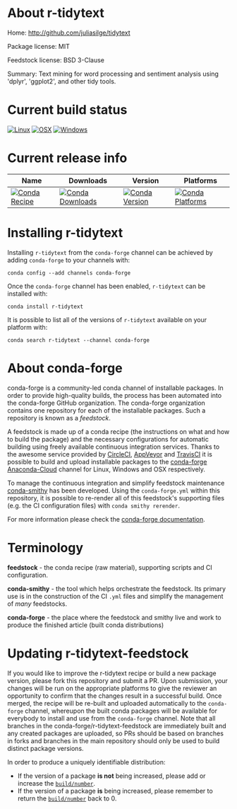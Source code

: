 About r-tidytext
================

Home: http://github.com/juliasilge/tidytext

Package license: MIT

Feedstock license: BSD 3-Clause

Summary: Text mining for word processing and sentiment analysis using 'dplyr', 'ggplot2', and other tidy tools.



Current build status
====================

[![Linux](https://img.shields.io/circleci/project/github/conda-forge/r-tidytext-feedstock/master.svg?label=Linux)](https://circleci.com/gh/conda-forge/r-tidytext-feedstock)
[![OSX](https://img.shields.io/travis/conda-forge/r-tidytext-feedstock/master.svg?label=macOS)](https://travis-ci.org/conda-forge/r-tidytext-feedstock)
[![Windows](https://img.shields.io/appveyor/ci/conda-forge/r-tidytext-feedstock/master.svg?label=Windows)](https://ci.appveyor.com/project/conda-forge/r-tidytext-feedstock/branch/master)

Current release info
====================

| Name | Downloads | Version | Platforms |
| --- | --- | --- | --- |
| [![Conda Recipe](https://img.shields.io/badge/recipe-r--tidytext-green.svg)](https://anaconda.org/conda-forge/r-tidytext) | [![Conda Downloads](https://img.shields.io/conda/dn/conda-forge/r-tidytext.svg)](https://anaconda.org/conda-forge/r-tidytext) | [![Conda Version](https://img.shields.io/conda/vn/conda-forge/r-tidytext.svg)](https://anaconda.org/conda-forge/r-tidytext) | [![Conda Platforms](https://img.shields.io/conda/pn/conda-forge/r-tidytext.svg)](https://anaconda.org/conda-forge/r-tidytext) |

Installing r-tidytext
=====================

Installing `r-tidytext` from the `conda-forge` channel can be achieved by adding `conda-forge` to your channels with:

```
conda config --add channels conda-forge
```

Once the `conda-forge` channel has been enabled, `r-tidytext` can be installed with:

```
conda install r-tidytext
```

It is possible to list all of the versions of `r-tidytext` available on your platform with:

```
conda search r-tidytext --channel conda-forge
```


About conda-forge
=================

conda-forge is a community-led conda channel of installable packages.
In order to provide high-quality builds, the process has been automated into the
conda-forge GitHub organization. The conda-forge organization contains one repository
for each of the installable packages. Such a repository is known as a *feedstock*.

A feedstock is made up of a conda recipe (the instructions on what and how to build
the package) and the necessary configurations for automatic building using freely
available continuous integration services. Thanks to the awesome service provided by
[CircleCI](https://circleci.com/), [AppVeyor](http://www.appveyor.com/)
and [TravisCI](https://travis-ci.org/) it is possible to build and upload installable
packages to the [conda-forge](https://anaconda.org/conda-forge)
[Anaconda-Cloud](http://docs.anaconda.org/) channel for Linux, Windows and OSX respectively.

To manage the continuous integration and simplify feedstock maintenance
[conda-smithy](http://github.com/conda-forge/conda-smithy) has been developed.
Using the ``conda-forge.yml`` within this repository, it is possible to re-render all of
this feedstock's supporting files (e.g. the CI configuration files) with ``conda smithy rerender``.

For more information please check the [conda-forge documentation](https://conda-forge.org/docs/).

Terminology
===========

**feedstock** - the conda recipe (raw material), supporting scripts and CI configuration.

**conda-smithy** - the tool which helps orchestrate the feedstock.
                   Its primary use is in the construction of the CI ``.yml`` files
                   and simplify the management of *many* feedstocks.

**conda-forge** - the place where the feedstock and smithy live and work to
                  produce the finished article (built conda distributions)


Updating r-tidytext-feedstock
=============================

If you would like to improve the r-tidytext recipe or build a new
package version, please fork this repository and submit a PR. Upon submission,
your changes will be run on the appropriate platforms to give the reviewer an
opportunity to confirm that the changes result in a successful build. Once
merged, the recipe will be re-built and uploaded automatically to the
`conda-forge` channel, whereupon the built conda packages will be available for
everybody to install and use from the `conda-forge` channel.
Note that all branches in the conda-forge/r-tidytext-feedstock are
immediately built and any created packages are uploaded, so PRs should be based
on branches in forks and branches in the main repository should only be used to
build distinct package versions.

In order to produce a uniquely identifiable distribution:
 * If the version of a package **is not** being increased, please add or increase
   the [``build/number``](http://conda.pydata.org/docs/building/meta-yaml.html#build-number-and-string).
 * If the version of a package **is** being increased, please remember to return
   the [``build/number``](http://conda.pydata.org/docs/building/meta-yaml.html#build-number-and-string)
   back to 0.